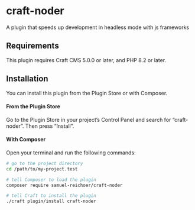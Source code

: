 # craft-noder

A plugin that speeds up development in headless mode with js frameworks

## Requirements

This plugin requires Craft CMS 5.0.0 or later, and PHP 8.2 or later.

## Installation

You can install this plugin from the Plugin Store or with Composer.

#### From the Plugin Store

Go to the Plugin Store in your project’s Control Panel and search for “craft-noder”. Then press “Install”.

#### With Composer

Open your terminal and run the following commands:

```bash
# go to the project directory
cd /path/to/my-project.test

# tell Composer to load the plugin
composer require samuel-reichoer/craft-noder

# tell Craft to install the plugin
./craft plugin/install craft-noder
```
